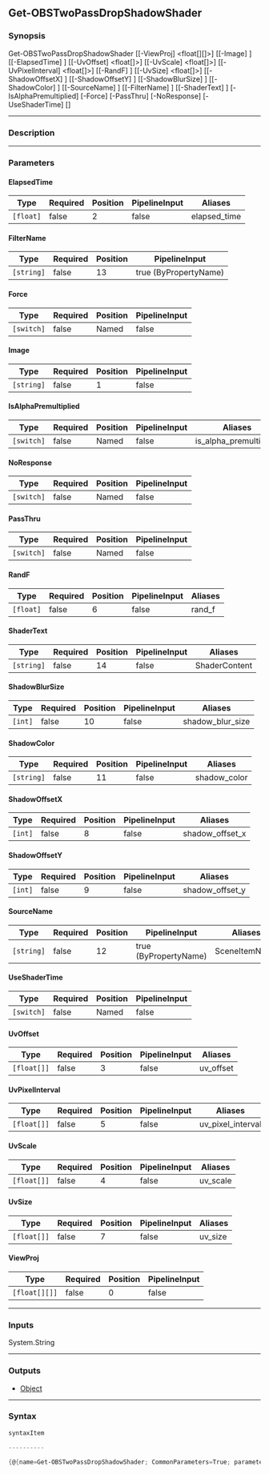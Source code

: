 Get-OBSTwoPassDropShadowShader
------------------------------

### Synopsis

Get-OBSTwoPassDropShadowShader [[-ViewProj] <float[][]>] [[-Image] <string>] [[-ElapsedTime] <float>] [[-UvOffset] <float[]>] [[-UvScale] <float[]>] [[-UvPixelInterval] <float[]>] [[-RandF] <float>] [[-UvSize] <float[]>] [[-ShadowOffsetX] <int>] [[-ShadowOffsetY] <int>] [[-ShadowBlurSize] <int>] [[-ShadowColor] <string>] [[-SourceName] <string>] [[-FilterName] <string>] [[-ShaderText] <string>] [-IsAlphaPremultiplied] [-Force] [-PassThru] [-NoResponse] [-UseShaderTime] [<CommonParameters>]

---

### Description

---

### Parameters
#### **ElapsedTime**

|Type     |Required|Position|PipelineInput|Aliases     |
|---------|--------|--------|-------------|------------|
|`[float]`|false   |2       |false        |elapsed_time|

#### **FilterName**

|Type      |Required|Position|PipelineInput        |
|----------|--------|--------|---------------------|
|`[string]`|false   |13      |true (ByPropertyName)|

#### **Force**

|Type      |Required|Position|PipelineInput|
|----------|--------|--------|-------------|
|`[switch]`|false   |Named   |false        |

#### **Image**

|Type      |Required|Position|PipelineInput|
|----------|--------|--------|-------------|
|`[string]`|false   |1       |false        |

#### **IsAlphaPremultiplied**

|Type      |Required|Position|PipelineInput|Aliases               |
|----------|--------|--------|-------------|----------------------|
|`[switch]`|false   |Named   |false        |is_alpha_premultiplied|

#### **NoResponse**

|Type      |Required|Position|PipelineInput|
|----------|--------|--------|-------------|
|`[switch]`|false   |Named   |false        |

#### **PassThru**

|Type      |Required|Position|PipelineInput|
|----------|--------|--------|-------------|
|`[switch]`|false   |Named   |false        |

#### **RandF**

|Type     |Required|Position|PipelineInput|Aliases|
|---------|--------|--------|-------------|-------|
|`[float]`|false   |6       |false        |rand_f |

#### **ShaderText**

|Type      |Required|Position|PipelineInput|Aliases      |
|----------|--------|--------|-------------|-------------|
|`[string]`|false   |14      |false        |ShaderContent|

#### **ShadowBlurSize**

|Type   |Required|Position|PipelineInput|Aliases         |
|-------|--------|--------|-------------|----------------|
|`[int]`|false   |10      |false        |shadow_blur_size|

#### **ShadowColor**

|Type      |Required|Position|PipelineInput|Aliases     |
|----------|--------|--------|-------------|------------|
|`[string]`|false   |11      |false        |shadow_color|

#### **ShadowOffsetX**

|Type   |Required|Position|PipelineInput|Aliases        |
|-------|--------|--------|-------------|---------------|
|`[int]`|false   |8       |false        |shadow_offset_x|

#### **ShadowOffsetY**

|Type   |Required|Position|PipelineInput|Aliases        |
|-------|--------|--------|-------------|---------------|
|`[int]`|false   |9       |false        |shadow_offset_y|

#### **SourceName**

|Type      |Required|Position|PipelineInput        |Aliases      |
|----------|--------|--------|---------------------|-------------|
|`[string]`|false   |12      |true (ByPropertyName)|SceneItemName|

#### **UseShaderTime**

|Type      |Required|Position|PipelineInput|
|----------|--------|--------|-------------|
|`[switch]`|false   |Named   |false        |

#### **UvOffset**

|Type       |Required|Position|PipelineInput|Aliases  |
|-----------|--------|--------|-------------|---------|
|`[float[]]`|false   |3       |false        |uv_offset|

#### **UvPixelInterval**

|Type       |Required|Position|PipelineInput|Aliases          |
|-----------|--------|--------|-------------|-----------------|
|`[float[]]`|false   |5       |false        |uv_pixel_interval|

#### **UvScale**

|Type       |Required|Position|PipelineInput|Aliases |
|-----------|--------|--------|-------------|--------|
|`[float[]]`|false   |4       |false        |uv_scale|

#### **UvSize**

|Type       |Required|Position|PipelineInput|Aliases|
|-----------|--------|--------|-------------|-------|
|`[float[]]`|false   |7       |false        |uv_size|

#### **ViewProj**

|Type         |Required|Position|PipelineInput|
|-------------|--------|--------|-------------|
|`[float[][]]`|false   |0       |false        |

---

### Inputs
System.String

---

### Outputs
* [Object](https://learn.microsoft.com/en-us/dotnet/api/System.Object)

---

### Syntax
```PowerShell
syntaxItem
```
```PowerShell
----------
```
```PowerShell
{@{name=Get-OBSTwoPassDropShadowShader; CommonParameters=True; parameter=System.Object[]}}
```
